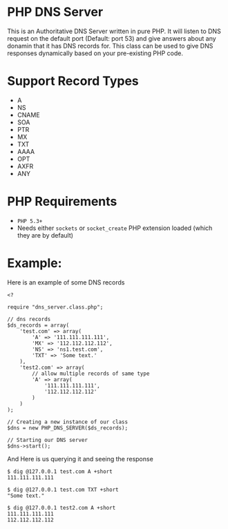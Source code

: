 PHP DNS Server
==============

This is an Authoritative DNS Server written in pure PHP.
It will listen to DNS request on the default port (Default: port 53) and give answers about any donamin that it has DNS records for.
This class can be used to give DNS responses dynamically based on your pre-existing PHP code.

Support Record Types
====================

* A
* NS
* CNAME
* SOA
* PTR
* MX
* TXT
* AAAA
* OPT
* AXFR
* ANY

PHP Requirements
================

* `PHP 5.3+`
* Needs either `sockets` or `socket_create` PHP extension loaded (which they are by default)

Example:
========
Here is an example of some DNS records
```
<?

require "dns_server.class.php";

// dns records
$ds_records = array(
    'test.com' => array(
        'A' => '111.111.111.111',
        'MX' => '112.112.112.112',
        'NS' => 'ns1.test.com',
        'TXT' => 'Some text.'
    ),
    'test2.com' => array(
        // allow multiple records of same type
        'A' => array(
            '111.111.111.111',
            '112.112.112.112'
        )
    )
);

// Creating a new instance of our class
$dns = new PHP_DNS_SERVER($ds_records);

// Starting our DNS server
$dns->start();
```

And Here is us querying it and seeing the response
```
$ dig @127.0.0.1 test.com A +short
111.111.111.111

$ dig @127.0.0.1 test.com TXT +short
"Some text."

$ dig @127.0.0.1 test2.com A +short
111.111.111.111
112.112.112.112
```

